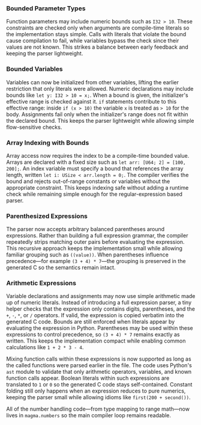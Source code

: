 ### Bounded Parameter Types
Function parameters may include numeric bounds such as `I32 > 10`. These
constraints are checked only when arguments are compile-time literals so the
implementation stays simple. Calls with literals that violate the bound cause
compilation to fail, while variables bypass the check since their values are not
known. This strikes a balance between early feedback and keeping the parser
lightweight.

### Bounded Variables
Variables can now be initialized from other variables, lifting the earlier
restriction that only literals were allowed. Numeric declarations may include
bounds like `let y: I32 > 10 = x;`. When a bound is given, the initializer's
effective range is checked against it. `if` statements contribute to this
effective range: inside `if (x > 10)` the variable `x` is treated as `> 10`
for the body. Assignments fail only when the initializer's range does not fit
within the declared bound. This keeps the parser lightweight while allowing
simple flow-sensitive checks.

### Array Indexing with Bounds
Array access now requires the index to be a compile-time bounded value.
Arrays are declared with a fixed size such as `let arr: [U64; 2] = [100, 200];`.
An index variable must specify a bound that references the array length,
written `let i: USize < arr.length = 0;`.  The compiler verifies the bound and
rejects out-of-range constants or variables without the appropriate constraint.
This keeps indexing safe without adding a runtime check while remaining simple
enough for the regular-expression based parser.

### Parenthesized Expressions
The parser now accepts arbitrary balanced parentheses around expressions. Rather
than building a full expression grammar, the compiler repeatedly strips matching
outer pairs before evaluating the expression. This recursive approach keeps the
implementation small while allowing familiar grouping such as `((value))`. When
parentheses influence precedence&mdash;for example `(3 + 4) * 7`&mdash;the grouping
is preserved in the generated C so the semantics remain intact.

### Arithmetic Expressions
Variable declarations and assignments may now use simple arithmetic made up of
numeric literals. Instead of introducing a full expression parser, a tiny helper
checks that the expression only contains digits, parentheses, and the `+`, `-`,
`*`, or `/` operators. If valid, the expression is copied verbatim into the
generated C code. Bounds are still enforced when literals appear by evaluating
the expression in Python. Parentheses may be used within these expressions to
control precedence, so `(3 + 4) * 7` remains exactly as written. This keeps the
implementation compact while enabling common calculations like `1 + 2 * 3 - 4`.

Mixing function calls within these expressions is now supported as long as the
called functions were parsed earlier in the file. The code uses Python's `ast`
module to validate that only arithmetic operators, variables, and known
function calls appear. Boolean literals within such expressions are translated
to `1` or `0` so the generated C code stays self-contained. Constant folding
still only happens when an expression reduces to pure numerics, keeping the
parser small while allowing idioms like `first(200 + second())`.

All of the number handling code&mdash;from type mapping to range math&mdash;now
lives in `magma.numbers` so the main compiler loop remains readable.
